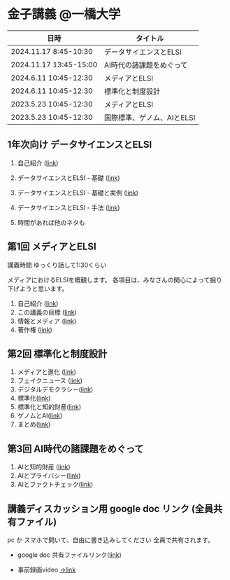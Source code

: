 # 金子講義 @一橋大学

|日時 | タイトル  |
| --- | --- |
| 2024.11.17 8:45-10:30 |データサイエンスとELSI |
| 2024.11.17 13:45-15:00 |AI時代の諸課題をめぐって |
| 2024.6.11 10:45-12:30 | メディアとELSI |
| 2024.6.11 10:45-12:30 |標準化と制度設計 |
| 2023.5.23 10:45-12:30 |メディアとELSI |
| 2023.5.23 10:45-12:30 | 国際標準、ゲノム、AIとELSI|

## 1年次向け データサイエンスとELSI

1. 自己紹介 ([link](01_10_self_introduction.md))
1. データサイエンスとELSI - 基礎 ([link](03_10_ds_and_elsi.md))
1. データサイエンスとELSI - 基礎と実例 ([link](03_20_ds_and_elsi_confidence.md))
1. データサイエンスとELSI - 手法 ([link](03_20_ds_and_elsi_tools.md))

1. 時間があれば他のネタも

## 第1回 メディアとELSI

講義時間 ゆっくり話して1:30くらい


メディアにおけるELSIを概観します。
各項目は、みなさんの関心によって掘り下げようと思います。

1. 自己紹介 ([link](01_10_self_introduction.md))
1. この講義の目標 ([link](01_20_introduction.md))
1. 情報とメディア ([link](01_30_information.md))
1. 著作権 ([link](01_40_copyright.md))

## 第2回 標準化と制度設計
1. メディアと進化 ([link](01_50_evolutional_sociology.md))
1. フェイクニュース ([link](01_60_fakenews.md))
1. デジタルデモクラシー([link](02_10_digitaldemocracy.md))
1. 標準化([link](02_20_standardization.md))
1. 標準化と知的財産([link](02_30_standard_and_ip.md))
1. ゲノムとAI([link](02_40_genomeandai.md))
1. まとめ([link](02_90_conclusion.md))

## 第3回 AI時代の諸課題をめぐって
1. AIと知的財産 ([link](04_10_ai_ip.md))
1. AIとプライバシー([link](04_20_ai_privacy.md))
1. AIとファクトチェック([link](04_30_ai_fakeinformation.md))


## 講義ディスカッション用 google doc リンク (全員共有ファイル)

pc か スマホで開いて、自由に書き込みしてください
全員で共有されます。
- google doc 共有ファイルリンク([link](https://docs.google.com/document/d/1hmgOeF4epq0vflLXdMDp3cc7sJl1ow9kgsXUZWptq28/edit?usp=drive_link))


- 事前録画video
[->link](https://1drv.ms/w/s!AplKFjNlsi53vu9cf5NE4EgvbFXGCw?e=wE0nO3)